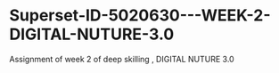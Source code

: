 # Superset-ID-5020630---WEEK-2-DIGITAL-NUTURE-3.0
Assignment of week 2 of deep skilling , DIGITAL NUTURE 3.0
